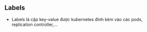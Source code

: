 ## Labels
* Labels là  cặp key-value được kubernetes đính kèm vào các pods, replication controller,...
